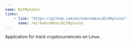 ```yaml
---
name: BitMyCoins
links: 
    - link: "https://github.com/mirkobrombin/BitMyCoins"
      name: /mirkobrombin/BitMyCoins
---
```

<p>Application for track cryptocurrencies on Linux.</p>